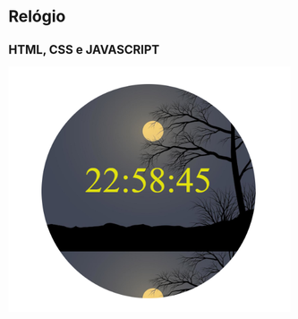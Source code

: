 # Relógio
## HTML, CSS e JAVASCRIPT
 ![Calculadora](https://github.com/vanessa900/Relogio/blob/main/relogio.PNG)
